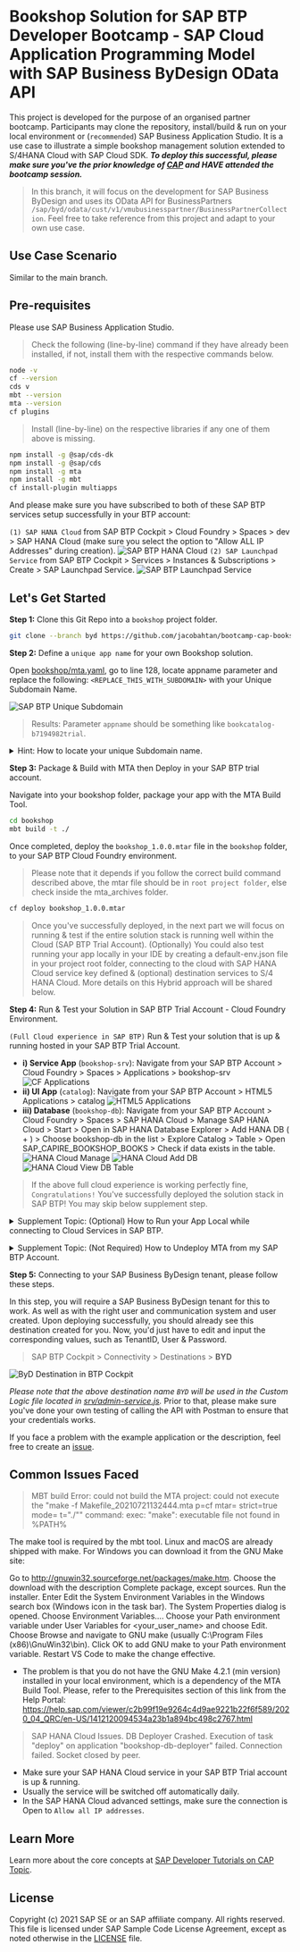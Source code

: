 # Bookshop Solution for SAP BTP Developer Bootcamp - SAP Cloud Application Programming Model with SAP Business ByDesign OData API

This project is developed for the purpose of an organised partner bootcamp. Participants may clone the repository, install/build & run on your local environment or (`recommended`) SAP Business Application Studio. It is a use case to illustrate a simple bookshop management solution extended to S/4HANA Cloud with SAP Cloud SDK. _**To deploy this successful, please make sure you've the prior knowledge of [CAP](https://cap.cloud.sap/) and HAVE attended the bootcamp session.**_ 

> In this branch, it will focus on the development for SAP Business ByDesign and uses its OData API for BusinessPartners `/sap/byd/odata/cust/v1/vmubusinesspartner/BusinessPartnerCollection`. Feel free to take reference from this project and adapt to your own use case.

## Use Case Scenario
Similar to the main branch.

## Pre-requisites
Please use SAP Business Application Studio.

> Check the following (line-by-line) command if they have already been installed, if not, install them with the respective commands below.

```bash
node -v
cf --version
cds v
mbt --version
mta --version
cf plugins
```

> Install (line-by-line) on the respective libraries if any one of them above is missing.

```bash
npm install -g @sap/cds-dk
npm install -g @sap/cds
npm install -g mta
npm install -g mbt
cf install-plugin multiapps
```

And please make sure you have subscribed to both of these SAP BTP services setup successfully in your BTP account: 

`(1) SAP HANA Cloud` from SAP BTP Cockpit > Cloud Foundry > Spaces > dev > SAP HANA Cloud (make sure you select the option to "Allow ALL IP Addresses" during creation).
![SAP BTP HANA Cloud](https://user-images.githubusercontent.com/8436161/128988191-f079627d-59c3-4015-a689-d4933613ba41.png)
`(2) SAP Launchpad Service` from SAP BTP Cockpit > Services > Instances & Subscriptions > Create > SAP Launchpad Service. 
![SAP BTP Launchpad Service](https://user-images.githubusercontent.com/8436161/128988248-0714b16f-48f1-4ec3-8e50-d72317019a06.png)


## Let's Get Started
**Step 1:** Clone this Git Repo into a `bookshop` project folder.
```bash
git clone --branch byd https://github.com/jacobahtan/bootcamp-cap-bookshop.git bookshop-byd
```
**Step 2:** Define a `unique app name` for your own Bookshop solution.

Open [bookshop/mta.yaml](mta.yaml), go to line 128, locate appname parameter and replace the following:  `<REPLACE_THIS_WITH_SUBDOMAIN>` with your Unique Subdomain Name. 

![SAP BTP Unique Subdomain](https://user-images.githubusercontent.com/8436161/126601437-fae4fe44-fa63-46c8-9819-f8c68aedda88.png)

> Results: Parameter `appname` should be something like `bookcatalog-b7194982trial`.


<p></p>
<details>
  <summary>Hint: How to locate your unique Subdomain name.</summary>

![SAP BTP Unique Subdomain](https://user-images.githubusercontent.com/8436161/126601394-9d2ea36d-8d2a-44bc-b178-3aed760dbe9e.png)

</details>
<p></p>

**Step 3:** Package & Build with MTA then Deploy in your SAP BTP trial account.

Navigate into your bookshop folder, package your app with the MTA Build Tool.
```bash
cd bookshop
mbt build -t ./
```
Once completed, deploy the `bookshop_1.0.0.mtar` file in the `bookshop` folder, to your SAP BTP Cloud Foundry environment. 
> Please note that it depends if you follow the correct build command described above, the mtar file should be in `root project folder`, else check inside the mta_archives folder.
```bash
cf deploy bookshop_1.0.0.mtar
```
>Once you've successfully deployed, in the next part we will focus on running & test if the entire solution stack is running well within the Cloud (SAP BTP Trial Account). (Optionally) You could also test running your app locally in your IDE by creating a default-env.json file in your project root folder, connecting to the cloud with SAP HANA Cloud service key defined & (optional) destination services to S/4 HANA Cloud. More details on this Hybrid approach will be shared below.

**Step 4:** Run & Test your Solution in SAP BTP Trial Account - Cloud Foundry Environment.

`(Full Cloud experience in SAP BTP)` Run & Test your solution that is up & running hosted in your SAP BTP Trial Account.
- **i) Service App** (`bookshop-srv`): Navigate from your SAP BTP Account > Cloud Foundry > Spaces > Applications > bookshop-srv
![CF Applications](https://user-images.githubusercontent.com/8436161/128989726-9cd8013d-8873-4b41-b5d1-85c47bd52e1d.png)
- **ii) UI App** (`catalog`): Navigate from your SAP BTP Account > HTML5 Applications > catalog
![HTML5 Applications](https://user-images.githubusercontent.com/8436161/128989801-72e24218-43af-456b-8f09-2f0658fa770d.png)
- **iii) Database** (`bookshop-db`): Navigate from your SAP BTP Account > Cloud Foundry > Spaces > SAP HANA Cloud > Manage SAP HANA Cloud > Start > Open in SAP HANA Database Explorer > Add HANA DB ( + ) > Choose bookshop-db in the list > Explore Catalog > Table > Open SAP_CAPIRE_BOOKSHOP_BOOKS > Check if data exists in the table.
![HANA Cloud Manage](https://user-images.githubusercontent.com/8436161/128989853-d1c09fb1-ca48-41aa-a6c9-ee2d25cfbe46.png)
![HANA Cloud Add DB](https://user-images.githubusercontent.com/8436161/128989871-d9371455-9b7f-4132-aecc-b8cc1ae1edc6.png)
![HANA Cloud View DB Table](https://user-images.githubusercontent.com/8436161/128989887-7dbc61f8-9f12-4440-99bd-1eaf2b72de60.png)
> If the above full cloud experience is working perfectly fine, `Congratulations!` You've successfully deployed the solution stack in SAP BTP! You may skip below supplement step.

<p></p>
<details>
  <summary>Supplement Topic: (Optional) How to Run your App Local while connecting to Cloud Services in SAP BTP.</summary>
<p></p>

`(Hybrid experience with App local & DB cloud)` Run it (locally) with `cds watch` in your bookshop folder. 
Navigate into the _**bookshop**_ folder & install the _**required npm dependencies**_ declared in the package.json (takes about a few minutes).
```bash
cd bookshop
npm install
cds watch
```
To run it locally and connect with SAP BTP services, you'd need to create a local file `default-env.json` in your bookshop folder [bookshop/default-env.json](default-env.json) with the `hana`, `destination` & `xsuaa` service key credentials. You may refer to the default-env file as a template, then copy the service key into each component's credentials. 

>Repeat this for `hana`, `destination` & `xsuaa` service key; copy credentials key into the `default-env` file.

![Copy Service Key](https://user-images.githubusercontent.com/8436161/126619314-1dae032a-21f1-4b72-b354-906930e37447.gif)

</details>
<p></p>

<p></p>
<details>
  <summary>Supplement Topic: (Not Required) How to Undeploy MTA from my SAP BTP Account.</summary>
<p></p>

There are situations where you would required to redeploy a new version of MTA or met with an issue, for example change of database structure that requires to redeploy your SAP HANA Cloud DB, why not just undeploy the entire MTA solution and run end-to-end deployment again.
```bash
cf mtas
cf undeploy bookshop --delete-services --delete-service-keys
```

![Undeploy MTA](https://user-images.githubusercontent.com/8436161/127018607-e33b456e-9c77-47ca-85b9-d57ed885a15d.gif)

</details>
<p></p>



**Step 5:** Connecting to your SAP Business ByDesign tenant, please follow these steps.

In this step, you will require a SAP Business ByDesign tenant for this to work. As well as with the right user and communication system and user created. Upon deploying successfully, you should already see this destination created for you. Now, you'd just have to edit and input the corresponding values, such as TenantID, User & Password.

> SAP BTP Cockpit > Connectivity > Destinations > **BYD**

![ByD Destination in BTP Cockpit](https://user-images.githubusercontent.com/8436161/171632048-076fa5e1-3e65-489c-a512-91e6728fe4a7.png)

_Please note that the above destination name `BYD` will be used in the Custom Logic file located in [srv/admin-service.js](srv/admin-service.js)._ Prior to that, please make sure you've done your own testing of calling the API with Postman to ensure that your credentials works.

If you face a problem with the example application or the description, feel free to create an [issue](https://github.com/jacobahtan/bootcamp-cap-bookshop/issues).

## Common Issues Faced
>MBT build Error: could not build the MTA project: could not execute the "make -f Makefile_20210721132444.mta p=cf mtar= strict=true mode= t=\"./\"" command: exec: "make": executable file not found in %PATH%

The make tool is required by the mbt tool. Linux and macOS are already shipped with make. For Windows you can download it from the GNU Make site:

Go to http://gnuwin32.sourceforge.net/packages/make.htm.
Choose the download with the description Complete package, except sources.
Run the installer.
Enter Edit the System Environment Variables in the Windows search box (Windows icon in the task bar). The System Properties dialog is opened.
Choose Environment Variables….
Choose your Path environment variable under User Variables for <your_user_name> and choose Edit.
Choose Browse and navigate to GNU make (usually C:\Program Files (x86)\GnuWin32\bin).
Click OK to add GNU make to your Path environment variable.
Restart VS Code to make the change effective.

- The problem is that you do not have the GNU Make 4.2.1 (min version) installed in your local environment, which is a dependency of the MTA Build Tool. Please, refer to the Prerequisites section of this link from the Help Portal: https://help.sap.com/viewer/c2b99f19e9264c4d9ae9221b22f6f589/2020_04_QRC/en-US/1412120094534a23b1a894bc498c2767.html
>SAP HANA Cloud Issues. DB Deployer Crashed. Execution of task "deploy" on application "bookshop-db-deployer" failed. Connection failed. Socket closed by peer.
- Make sure your SAP HANA Cloud service in your SAP BTP Trial account is up & running.
- Usually the service will be switched off automatically daily.
- In the SAP HANA Cloud advanced settings, make sure the connection is Open to `Allow all IP addresses`.

## Learn More

Learn more about the core concepts at [SAP Developer Tutorials on CAP Topic](https://developers.sap.com/tutorial-navigator.html?tag=software-product-function:sap-cloud-application-programming-model).

## License

Copyright (c) 2021 SAP SE or an SAP affiliate company. All rights reserved. This file is licensed under SAP Sample Code License Agreement, except as noted otherwise in the [LICENSE](/LICENSE) file.
